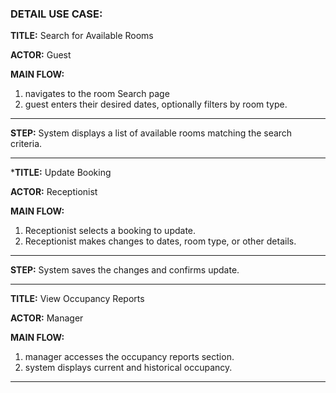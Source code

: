 ### **DETAIL USE CASE:**

**TITLE:** Search for Available Rooms

**ACTOR:** Guest

**MAIN FLOW:**
1. navigates to the room Search page
2. guest enters their desired dates, optionally filters by room type.

----------------------------------------------------------------

**STEP:**
 System displays a list of available rooms matching the search criteria.

----------------------------------------------------------------

***TITLE:** Update Booking

**ACTOR:** Receptionist

**MAIN FLOW:**
1. Receptionist selects a booking to update.
2. Receptionist makes changes to dates, room type, or other details.

----------------------------------------------------------------

**STEP:**  System saves the changes and confirms update.

----------------------------------------------------------------

**TITLE:** View Occupancy Reports

**ACTOR:** Manager

**MAIN FLOW:**
1. manager accesses the occupancy reports section.
2. system displays current and historical occupancy.

----------------------------------------------------------------